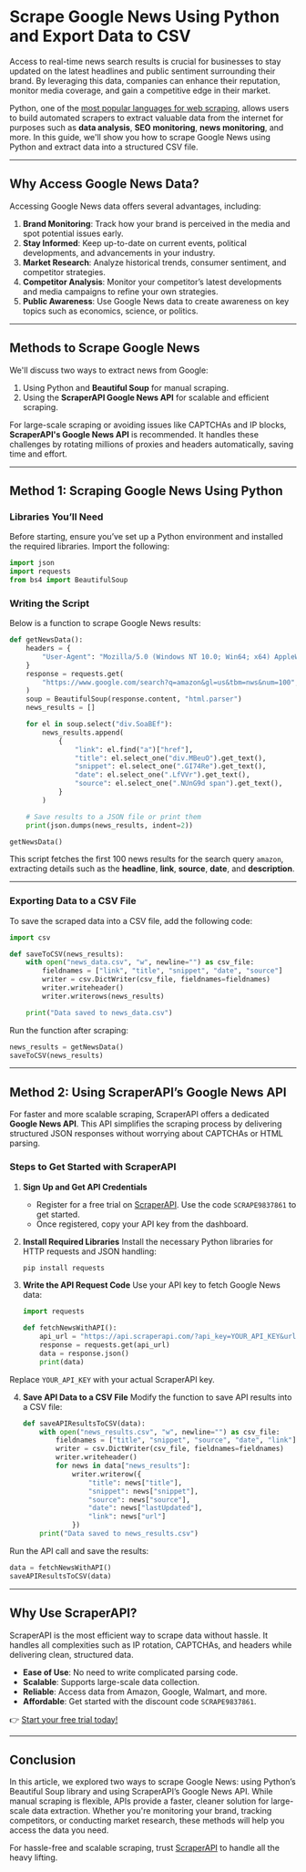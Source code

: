 
# Scrape Google News Using Python and Export Data to CSV

Access to real-time news search results is crucial for businesses to stay updated on the latest headlines and public sentiment surrounding their brand. By leveraging this data, companies can enhance their reputation, monitor media coverage, and gain a competitive edge in their market.

Python, one of the [most popular languages for web scraping](https://bit.ly/Scraperapi), allows users to build automated scrapers to extract valuable data from the internet for purposes such as **data analysis**, **SEO monitoring**, **news monitoring**, and more. In this guide, we'll show you how to scrape Google News using Python and extract data into a structured CSV file.

---

## Why Access Google News Data?

Accessing Google News data offers several advantages, including:

1. **Brand Monitoring**: Track how your brand is perceived in the media and spot potential issues early.
2. **Stay Informed**: Keep up-to-date on current events, political developments, and advancements in your industry.
3. **Market Research**: Analyze historical trends, consumer sentiment, and competitor strategies.
4. **Competitor Analysis**: Monitor your competitor’s latest developments and media campaigns to refine your own strategies.
5. **Public Awareness**: Use Google News data to create awareness on key topics such as economics, science, or politics.

---

## Methods to Scrape Google News

We'll discuss two ways to extract news from Google:

1. Using Python and **Beautiful Soup** for manual scraping.
2. Using the **ScraperAPI Google News API** for scalable and efficient scraping.

For large-scale scraping or avoiding issues like CAPTCHAs and IP blocks, **ScraperAPI's Google News API** is recommended. It handles these challenges by rotating millions of proxies and headers automatically, saving time and effort.

---

## Method 1: Scraping Google News Using Python

### Libraries You’ll Need
Before starting, ensure you’ve set up a Python environment and installed the required libraries. Import the following:

```python
import json
import requests
from bs4 import BeautifulSoup
```

### Writing the Script

Below is a function to scrape Google News results:

```python
def getNewsData():
    headers = {
        "User-Agent": "Mozilla/5.0 (Windows NT 10.0; Win64; x64) AppleWebKit/537.36 (KHTML, like Gecko) Chrome/101.0.4951.54 Safari/537.36"
    }
    response = requests.get(
        "https://www.google.com/search?q=amazon&gl=us&tbm=nws&num=100", headers=headers
    )
    soup = BeautifulSoup(response.content, "html.parser")
    news_results = []

    for el in soup.select("div.SoaBEf"):
        news_results.append(
            {
                "link": el.find("a")["href"],
                "title": el.select_one("div.MBeuO").get_text(),
                "snippet": el.select_one(".GI74Re").get_text(),
                "date": el.select_one(".LfVVr").get_text(),
                "source": el.select_one(".NUnG9d span").get_text(),
            }
        )

    # Save results to a JSON file or print them
    print(json.dumps(news_results, indent=2))

getNewsData()
```

This script fetches the first 100 news results for the search query `amazon`, extracting details such as the **headline**, **link**, **source**, **date**, and **description**.

---

### Exporting Data to a CSV File

To save the scraped data into a CSV file, add the following code:

```python
import csv

def saveToCSV(news_results):
    with open("news_data.csv", "w", newline="") as csv_file:
        fieldnames = ["link", "title", "snippet", "date", "source"]
        writer = csv.DictWriter(csv_file, fieldnames=fieldnames)
        writer.writeheader()
        writer.writerows(news_results)

    print("Data saved to news_data.csv")
```

Run the function after scraping:

```python
news_results = getNewsData()
saveToCSV(news_results)
```

---

## Method 2: Using ScraperAPI’s Google News API

For faster and more scalable scraping, ScraperAPI offers a dedicated **Google News API**. This API simplifies the scraping process by delivering structured JSON responses without worrying about CAPTCHAs or HTML parsing.

### Steps to Get Started with ScraperAPI

1. **Sign Up and Get API Credentials**  
   - Register for a free trial on [ScraperAPI](https://bit.ly/Scraperapi). Use the code `SCRAPE9837861` to get started.
   - Once registered, copy your API key from the dashboard.

2. **Install Required Libraries**
   Install the necessary Python libraries for HTTP requests and JSON handling:
   ```bash
   pip install requests
   ```

3. **Write the API Request Code**
   Use your API key to fetch Google News data:

   ```python
   import requests

   def fetchNewsWithAPI():
       api_url = "https://api.scraperapi.com/?api_key=YOUR_API_KEY&url=https://www.google.com/search?q=amazon&tbm=nws"
       response = requests.get(api_url)
       data = response.json()
       print(data)
   ```

Replace `YOUR_API_KEY` with your actual ScraperAPI key.

4. **Save API Data to a CSV File**
   Modify the function to save API results into a CSV file:

   ```python
   def saveAPIResultsToCSV(data):
       with open("news_results.csv", "w", newline="") as csv_file:
           fieldnames = ["title", "snippet", "source", "date", "link"]
           writer = csv.DictWriter(csv_file, fieldnames=fieldnames)
           writer.writeheader()
           for news in data["news_results"]:
               writer.writerow({
                   "title": news["title"],
                   "snippet": news["snippet"],
                   "source": news["source"],
                   "date": news["lastUpdated"],
                   "link": news["url"]
               })
       print("Data saved to news_results.csv")
   ```

Run the API call and save the results:

```python
data = fetchNewsWithAPI()
saveAPIResultsToCSV(data)
```

---

## Why Use ScraperAPI?

ScraperAPI is the most efficient way to scrape data without hassle. It handles all complexities such as IP rotation, CAPTCHAs, and headers while delivering clean, structured data. 

- **Ease of Use**: No need to write complicated parsing code.
- **Scalable**: Supports large-scale data collection.
- **Reliable**: Access data from Amazon, Google, Walmart, and more.
- **Affordable**: Get started with the discount code `SCRAPE9837861`.

👉 [Start your free trial today!](https://bit.ly/Scraperapi)

---

## Conclusion

In this article, we explored two ways to scrape Google News: using Python’s Beautiful Soup library and using ScraperAPI’s Google News API. While manual scraping is flexible, APIs provide a faster, cleaner solution for large-scale data extraction. Whether you're monitoring your brand, tracking competitors, or conducting market research, these methods will help you access the data you need.

For hassle-free and scalable scraping, trust [ScraperAPI](https://bit.ly/Scraperapi) to handle all the heavy lifting.
